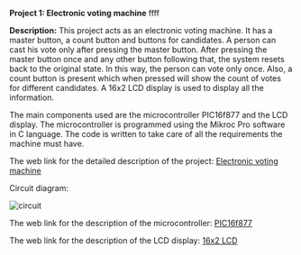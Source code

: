 __Project 1: Electronic voting machine__ ffff

__Description:__
This project acts as an electronic voting machine. It has a master button, a count button and buttons for candidates. A person can cast his vote only after pressing the master button. After pressing the master button once and any other button following that, the system resets back to the original state. In this way, the person can vote only once. Also, a count button is present which when pressed will show the count of votes for different candidates. A 16x2 LCD display is used to display all the information.

The main components used are the microcontroller PIC16f877 and the LCD display. The microcontroller is programmed using the Mikroc Pro software in C language. The code is written to take care of all the requirements the machine must have. 

The web link for the detailed description of the project: [Electronic voting machine](https://pic-microcontroller.com/electronic-voting-machine-using-pic-microcontroller/)

Circuit diagram:

![circuit](https://pic-microcontroller.com/wp-content/uploads/2015/02/Electronic-Voting-Machine-Using-PIC-Microcontroller.png)

The web link for the description of the microcontroller: [PIC16f877](https://components101.com/microcontrollers/pic16f887-microcontroller)

The web link for the description of the LCD display: [16x2 LCD](https://components101.com/16x2-lcd-pinout-datasheet)
